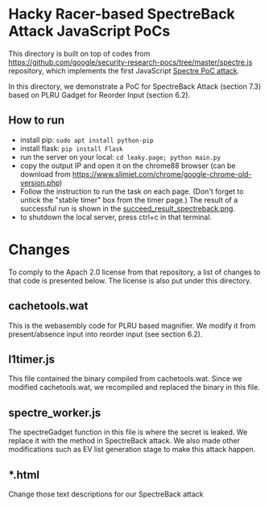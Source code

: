 # Hacky Racer-based SpectreBack Attack JavaScript PoCs

This directory is built on top of codes from https://github.com/google/security-research-pocs/tree/master/spectre.js repository, which implements the first JavaScript [Spectre PoC attack](https://leaky.page).

In this directory, we demonstrate a PoC for SpectreBack Attack (section 7.3) based on PLRU Gadget for Reorder Input (section 6.2).

## How to run
- install pip: `sudo apt install python-pip`
- install flask: `pip install Flask`
- run the server on your local: `cd leaky.page; python main.py`
- copy the output IP and open it on the chrome88 browser (can be download from https://www.slimjet.com/chrome/google-chrome-old-version.php)
- Follow the instruction to run the task on each page. (Don't forget to untick the "stable timer" box from the timer page.) The result of a successful run is shown in the [succeed_result_spectreback.png](./succeed_result_spectreback.png).
- to shutdown the local server, press ctrl+c in that terminal.


# Changes
To comply to the Apach 2.0 license from that repository, a list of changes to that code is presented below. The license is also put under this directory.

## cachetools.wat
This is the webasembly code for PLRU based magnifier. We modify it from present/absence input into reorder input (see section 6.2).

## l1timer.js
This file contained the binary compiled from cachetools.wat. Since we modified cachetools.wat, we recompiled and replaced the binary in this file.

## spectre_worker.js
The spectreGadget function in this file is where the secret is leaked. We replace it with the method in SpectreBack attack. We also made other modifications such as EV list generation stage to make this attack happen.

## *.html
Change those text descriptions for our SpectreBack attack